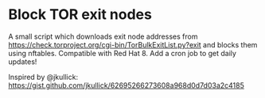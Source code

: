 # Block TOR exit nodes

A small script which downloads exit node addresses from https://check.torproject.org/cgi-bin/TorBulkExitList.py?exit and blocks them using nftables. Compatible with Red Hat 8. Add a cron job to get daily updates!

Inspired by @jkullick:
https://gist.github.com/jkullick/62695266273608a968d0d7d03a2c4185
